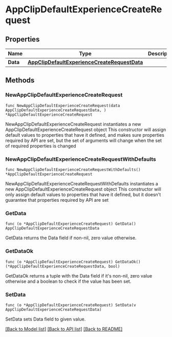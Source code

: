 # AppClipDefaultExperienceCreateRequest

## Properties

Name | Type | Description | Notes
------------ | ------------- | ------------- | -------------
**Data** | [**AppClipDefaultExperienceCreateRequestData**](AppClipDefaultExperienceCreateRequestData.md) |  | 

## Methods

### NewAppClipDefaultExperienceCreateRequest

`func NewAppClipDefaultExperienceCreateRequest(data AppClipDefaultExperienceCreateRequestData, ) *AppClipDefaultExperienceCreateRequest`

NewAppClipDefaultExperienceCreateRequest instantiates a new AppClipDefaultExperienceCreateRequest object
This constructor will assign default values to properties that have it defined,
and makes sure properties required by API are set, but the set of arguments
will change when the set of required properties is changed

### NewAppClipDefaultExperienceCreateRequestWithDefaults

`func NewAppClipDefaultExperienceCreateRequestWithDefaults() *AppClipDefaultExperienceCreateRequest`

NewAppClipDefaultExperienceCreateRequestWithDefaults instantiates a new AppClipDefaultExperienceCreateRequest object
This constructor will only assign default values to properties that have it defined,
but it doesn't guarantee that properties required by API are set

### GetData

`func (o *AppClipDefaultExperienceCreateRequest) GetData() AppClipDefaultExperienceCreateRequestData`

GetData returns the Data field if non-nil, zero value otherwise.

### GetDataOk

`func (o *AppClipDefaultExperienceCreateRequest) GetDataOk() (*AppClipDefaultExperienceCreateRequestData, bool)`

GetDataOk returns a tuple with the Data field if it's non-nil, zero value otherwise
and a boolean to check if the value has been set.

### SetData

`func (o *AppClipDefaultExperienceCreateRequest) SetData(v AppClipDefaultExperienceCreateRequestData)`

SetData sets Data field to given value.



[[Back to Model list]](../README.md#documentation-for-models) [[Back to API list]](../README.md#documentation-for-api-endpoints) [[Back to README]](../README.md)


